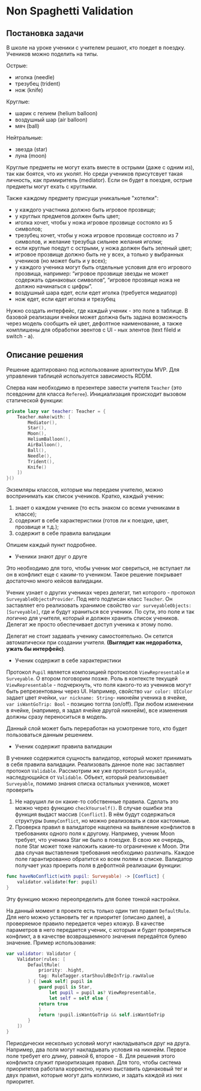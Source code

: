 # Non Spaghetti Validation

## Постановка задачи
В школе на уроке ученики с учителем решают, кто поедет в поездку.
Учеников можно поделить на типы.

Острые:

- иголка (needle)
- трезубец (trident)
- нож (knife)

Круглые:

- шарик с гелием (helium balloon)
- воздушный шар (air balloon)
- мяч (ball)

Нейтральные:

- звезда (star)
- луна (moon)

Круглые предметы не могут ехать вместе в острыми (даже с одним из), так как боятся, что их уколят. Но среди учеников присутсвует такая личность, как примиритель (mediator). Если он будет в поездке, острые предметы могут ехать с круглыми.

Также каждому предмету присущи уникальные "хотелки":

- у каждого участника должно быть игровое прозвище;
- у круглых предметов должен быть цвет;
- иголка хочет, чтобы у ножа игровое прозвище состояло из 5 символов;
- трезубец хочет, чтобы у ножа игровое прозвище состояло из 7 символов, и желание трезубца сильнее желания иголки;
- если круглые поедут с острыми, у ножа должен быть зеленый цвет;
- игровое прозвище должно быть не у всех, а только у выбранных учеников (но может быть и у всех);
- у каждого ученика могут быть отдельные условия для его игрового прозвища, например: “игровое прозвище звезды не может содержать одинаковых символов“, “игровое прозвище ножа не должно начинаться с цифры”.
- воздушный шара едет, если едет иголка (требуется медиатор)
- нож едет, если едет иголка и трезубец

Нужно создать интерфейс, где каждый ученик - это поле в таблице. В базовой реализации ячейки может должна быть задана возможность через модель сообщить ей цвет, дефолтное наименование, а также комплишены для обработки эвентов с UI - ных элентов (text fileld и switch - а).

## Описание решения

Решение адаптировано под использование архитектуры MVP. Для управления таблицей используется зависимость RDDM.

Сперва нам необходимо в презентере завести учителя `Teacher` (это псевдоним для класса `Referee`). Инициализация происходит вызовом статической функции:

```Swift
private lazy var teacher: Teacher = {
	Teacher.make(with: [
		Mediator(),
		Star(),
		Moon(),
		HeliumBalloon(),
		AirBalloon(),
		Ball(),
		Needle(),
		Trident(),
		Knife()
	])
}()
```

Экземляры классов, которые мы передаем учителю, можно воспринимать как список учеников. Кратко, каждый ученик:

1. знает о каждом ученике (то есть знаком со всеми учениками в классе);
2. содержит в себе характеристики (готов ли к поездке, цвет, прозвище и т.д.);
3. содержит в себе правила валидации   

Опишем каждый пункт подробнее.

- Ученики знают друг о друге

Это необходимо для того, чтобы ученик мог свериться, не вступает ли он в конфликт еще с каким-то учеником. Такое решение покрывает достаточно много кейсов валидации.

Ученик узнает о других учениках через делегат, тип которого - протокол `SurveyableObjectsProvider`. Под него подписан класс `Teacher`. Он заставляет его реализовать хранимое свойство `var surveyableObjects: [Surveyable]`, где и будут храниться все ученики. По сути, это поле и так логично для учителя, который и должен хранить список учеников. Делегат же просто обеспечивает доступ ученика к этому полю.

Делегат не стоит задавать ученику самостоятельно. Он сетится автоматически при создании учителя. **(Выглядит как недоработка, ужать бы интерфейс)**.

- Ученик содержит в себе характеристики

Протокол `Pupil` является композицией протоколов `ViewRepresentable` и `Surveyable`. О втором поговорим позже. Роль в контексте текущей `ViewRepresentable` - подчеркнуть, что поля какого-то из учеников могут быть репрезентованы через UI. Например, свойство `var color: UIColor` задает цвет ячейки, `var nickname: String`- никнейм ученика в ячейке, `var isWantGoTrip: Bool` - позицию тоггла (on/off). При любом изменении в ячейке, (например, я задал ячейке другой никнейм), все изменения должны сразу переноситься в модель.

Данный слой может быть переработан на усмотрение того, кто будет пользоваться данным решением.

- Ученик содержит правила валидации

В ученике содержится сущность валидатор, который может принимать в себя правила валидации. Реализовать данное поле нас заставляет протокол `Validable`. Рассмотрим же уже протокол `Surveyable`, наследующийся от `Validable`. Объект, который реализовывает `Surveyable`, помимо знания списка остальных учеников, может проверить

1. Не нарушил ли он какие-то собственные правила. Сделать это можно через функцию `checkYourself()`. В случае ошибки эта функция выдаст массив `[Conflict]`. В нём будут содержаться структуры `DummyConflict`, но можно реализовать и свои кастомные.
2. Проверка правил в валидаторе нацелена на выявление конфликтов в требованиях одного поля к другому. Например, ученик Moon требует, что ученика Star не было в поездке. В свою же очередь, поле Star может тоже наложить какие-то ограничение к Moon. Эти два случая выставления требования необходимо различать. Каждое поле гарантированно обратится ко всем полям в списке. Валидатор получает указ проерить поля в дефолтной реализации функции:

```Swift
func haveNoConflict(with pupil: Surveyable) -> [Conflict] {
	validator.validate(for: pupil)
}
``` 

Эту функцию можно переопределить для более тонкой настройки.

На данный момент в проекте есть только один тип правил `DefaultRule`. Для него можно установить тег и приоритет (описано далее), а проверяемое правило передается через кложур. В качестве параметров в него передается ученик, с которым и будет проверяться конфликт, а в качестве возвращаемного значения передаётся булево значение. Пример использования:

```Swift
var validator: Validator {
	Validator(rules: [
		DefaultRule(
			priority: .hight,
			tag: RuleTagger.starShouldBeInTrip.rawValue
		) { [weak self] pupil in
			guard pupil is Star,
				let pupil = pupil as? ViewRepresentable,
				let self = self else {
			return true
			}
			return !pupil.isWantGoTrip && self.isWantGoTrip
		}
	])
}
```

Периодически несколько условий могут накладываться друг на друга. Например, два поля могут накладывать условия на никнейм. Первое поле требует его длину, равной 6, второе - 8. Для решения этого конфликта служит приоритизация правил. Для того, чтобы система приоритетов работала корректно, нужно выставить одинаковый тег и двух правил, которые могут дать коллизию, и задать каждой из них приоритет.